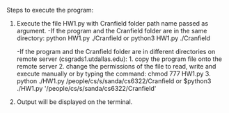 Steps to execute the program:

1) Execute the file HW1.py with Cranfield folder path name passed as argument.
	-If the program and the Cranfield folder are in the same directory:
		python HW1.py ./Cranfield or
		python3 HW1.py ./Cranfield

	-If the program and the Cranfield folder are in different directories on remote server (csgrads1.utdallas.edu):
		1. copy the program file onto the remote server
		2. change the permissions of the file to read, write and execute manually or by typing the command: chmod 777 HW1.py 
		3. python ./HW1.py /people/cs/s/sanda/cs6322/Cranfield  or
		   $python3 ./HW1.py '/people/cs/s/sanda/cs6322/Cranfield'

2) Output will be displayed on the terminal.

